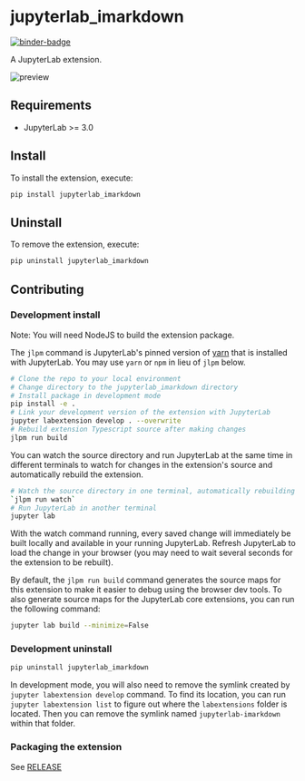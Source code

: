 # jupyterlab_imarkdown

[![binder-badge][]][binder]

[binder-badge]: https://mybinder.org/badge_logo.svg
[binder]: https://mybinder.org/v2/gh/agoose77/jupyterlab-imarkdown.git/master?urlpath=lab


A JupyterLab extension.

![preview](https://user-images.githubusercontent.com/1248413/133160417-95dfd03f-c0d5-43a3-8e1c-f3ae75949a8b.gif)


## Requirements

- JupyterLab >= 3.0

## Install

To install the extension, execute:

```bash
pip install jupyterlab_imarkdown
```

## Uninstall

To remove the extension, execute:

```bash
pip uninstall jupyterlab_imarkdown
```

## Contributing

### Development install

Note: You will need NodeJS to build the extension package.

The `jlpm` command is JupyterLab's pinned version of
[yarn](https://yarnpkg.com/) that is installed with JupyterLab. You may use
`yarn` or `npm` in lieu of `jlpm` below.

```bash
# Clone the repo to your local environment
# Change directory to the jupyterlab_imarkdown directory
# Install package in development mode
pip install -e .
# Link your development version of the extension with JupyterLab
jupyter labextension develop . --overwrite
# Rebuild extension Typescript source after making changes
jlpm run build
```

You can watch the source directory and run JupyterLab at the same time in different terminals to watch for changes in the extension's source and automatically rebuild the extension.

```bash
# Watch the source directory in one terminal, automatically rebuilding when needed
`jlpm run watch`
# Run JupyterLab in another terminal
jupyter lab
```

With the watch command running, every saved change will immediately be built locally and available in your running JupyterLab. Refresh JupyterLab to load the change in your browser (you may need to wait several seconds for the extension to be rebuilt).

By default, the `jlpm run build` command generates the source maps for this extension to make it easier to debug using the browser dev tools. To also generate source maps for the JupyterLab core extensions, you can run the following command:

```bash
jupyter lab build --minimize=False
```

### Development uninstall

```bash
pip uninstall jupyterlab_imarkdown
```

In development mode, you will also need to remove the symlink created by `jupyter labextension develop`
command. To find its location, you can run `jupyter labextension list` to figure out where the `labextensions`
folder is located. Then you can remove the symlink named `jupyterlab-imarkdown` within that folder.

### Packaging the extension

See [RELEASE](RELEASE.md)
